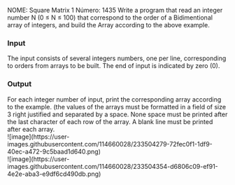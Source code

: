 NOME: Square Matrix 1 Número: 1435
Write a program that read an integer number N (0 ≤ N ≤ 100) that correspond to the order of a Bidimentional array of integers, and build the Array according to the above example.
<br>
<h3><b>Input</b></h3>
The input consists of several integers numbers, one per line, corresponding to orders from arrays to be built. The end of input is indicated by zero (0).
<br>
<h3><b>Output</b></h3>
For each integer number of input, print the corresponding array according to the example. (the values ​​of the arrays must be formatted in a field of size 3 right justified and separated by a space. None space must be printed after the last character of each row of the array. A blank line must be printed after each array.
<br>
![image](https://user-images.githubusercontent.com/114660028/233504279-72fec0f1-1df9-40ec-a472-9c5baad1d640.png)
<br>
![image](https://user-images.githubusercontent.com/114660028/233504354-d6806c09-ef91-4e2e-aba3-e9df6cd490db.png)
